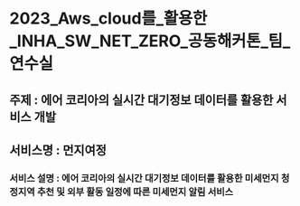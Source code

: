 # 2023_Aws_cloud를_활용한_INHA_SW_NET_ZERO_공동해커톤_팀_연수실
## 주제 : 에어 코리아의 실시간 대기정보 데이터를 활용한 서비스 개발
## 서비스명 : 먼지여정
### 서비스 설명 : 에어 코리아의 실시간 대기정보 데이터를 활용한 미세먼지 청정지역 추천 및 외부 활동 일정에 따른 미세먼지 알림 서비스 
